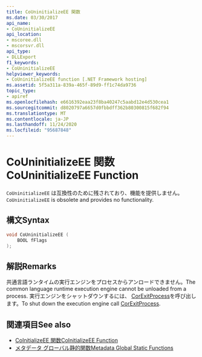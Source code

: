 ```yaml
---
title: CoUninitializeEE 関数
ms.date: 03/30/2017
api_name:
- CoUninitializeEE
api_location:
- mscoree.dll
- mscorsvr.dll
api_type:
- DLLExport
f1_keywords:
- CoUninitializeEE
helpviewer_keywords:
- CoUninitializeEE function [.NET Framework hosting]
ms.assetid: 5f5a311a-839a-465f-89d9-ff1c74da9736
topic_type:
- apiref
ms.openlocfilehash: e6616392eaa23f8ba40247c5aabd12e4d530cea1
ms.sourcegitcommit: d8020797a6657d0fbbdff362b80300815f682f94
ms.translationtype: MT
ms.contentlocale: ja-JP
ms.lasthandoff: 11/24/2020
ms.locfileid: "95687848"
---
```

# <a name="couninitializeee-function"></a><span data-ttu-id="c07f3-102">CoUninitializeEE 関数</span><span class="sxs-lookup"><span data-stu-id="c07f3-102">CoUninitializeEE Function</span></span>

<span data-ttu-id="c07f3-103">`CoUninitializeEE` は互換性のために残されており、機能を提供しません。</span><span class="sxs-lookup"><span data-stu-id="c07f3-103">`CoUninitializeEE` is obsolete and provides no functionality.</span></span>  
  
## <a name="syntax"></a><span data-ttu-id="c07f3-104">構文</span><span class="sxs-lookup"><span data-stu-id="c07f3-104">Syntax</span></span>  
  
```cpp  
void CoUninitializeEE (  
    BOOL fFlags  
);  
```  
  
## <a name="remarks"></a><span data-ttu-id="c07f3-105">解説</span><span class="sxs-lookup"><span data-stu-id="c07f3-105">Remarks</span></span>  

 <span data-ttu-id="c07f3-106">共通言語ランタイムの実行エンジンをプロセスからアンロードできません。</span><span class="sxs-lookup"><span data-stu-id="c07f3-106">The common language runtime execution engine cannot be unloaded from a process.</span></span> <span data-ttu-id="c07f3-107">実行エンジンをシャットダウンするには、 [CorExitProcess](corexitprocess-function.md)を呼び出します。</span><span class="sxs-lookup"><span data-stu-id="c07f3-107">To shut down the execution engine call [CorExitProcess](corexitprocess-function.md).</span></span>  
  
## <a name="see-also"></a><span data-ttu-id="c07f3-108">関連項目</span><span class="sxs-lookup"><span data-stu-id="c07f3-108">See also</span></span>

- [<span data-ttu-id="c07f3-109">CoInitializeEE 関数</span><span class="sxs-lookup"><span data-stu-id="c07f3-109">CoInitializeEE Function</span></span>](coinitializeee-function.md)
- [<span data-ttu-id="c07f3-110">メタデータ グローバル静的関数</span><span class="sxs-lookup"><span data-stu-id="c07f3-110">Metadata Global Static Functions</span></span>](../metadata/metadata-global-static-functions.md)
